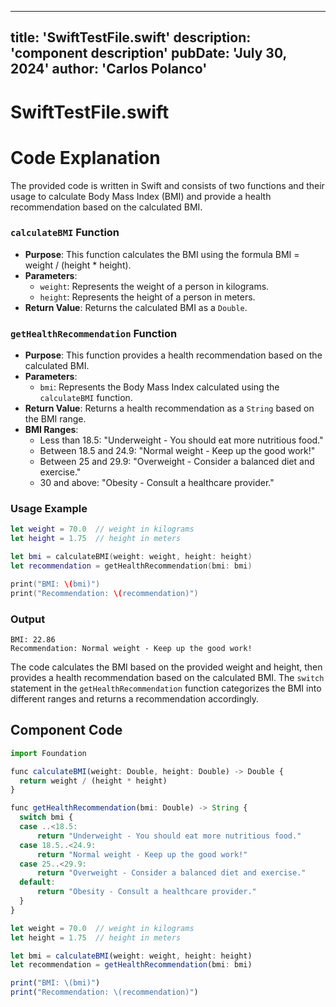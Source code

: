 ---
  title: 'SwiftTestFile.swift'
  description: 'component description'
  pubDate: 'July 30, 2024'
  author: 'Carlos Polanco'
  ---
  
  
  
  # SwiftTestFile.swift
  # Code Explanation

The provided code is written in Swift and consists of two functions and their usage to calculate Body Mass Index (BMI) and provide a health recommendation based on the calculated BMI.

### `calculateBMI` Function
- **Purpose**: This function calculates the BMI using the formula BMI = weight / (height * height).
- **Parameters**:
  - `weight`: Represents the weight of a person in kilograms.
  - `height`: Represents the height of a person in meters.
- **Return Value**: Returns the calculated BMI as a `Double`.

### `getHealthRecommendation` Function
- **Purpose**: This function provides a health recommendation based on the calculated BMI.
- **Parameters**:
  - `bmi`: Represents the Body Mass Index calculated using the `calculateBMI` function.
- **Return Value**: Returns a health recommendation as a `String` based on the BMI range.
- **BMI Ranges**:
  - Less than 18.5: "Underweight - You should eat more nutritious food."
  - Between 18.5 and 24.9: "Normal weight - Keep up the good work!"
  - Between 25 and 29.9: "Overweight - Consider a balanced diet and exercise."
  - 30 and above: "Obesity - Consult a healthcare provider."

### Usage Example
```swift
let weight = 70.0  // weight in kilograms
let height = 1.75  // height in meters

let bmi = calculateBMI(weight: weight, height: height)
let recommendation = getHealthRecommendation(bmi: bmi)

print("BMI: \(bmi)")
print("Recommendation: \(recommendation)")
```

### Output
```
BMI: 22.86
Recommendation: Normal weight - Keep up the good work!
```

The code calculates the BMI based on the provided weight and height, then provides a health recommendation based on the calculated BMI. The `switch` statement in the `getHealthRecommendation` function categorizes the BMI into different ranges and returns a recommendation accordingly.
  
  ## Component Code
  ```jsx
  import Foundation

func calculateBMI(weight: Double, height: Double) -> Double {
    return weight / (height * height)
}

func getHealthRecommendation(bmi: Double) -> String {
    switch bmi {
    case ..<18.5:
        return "Underweight - You should eat more nutritious food."
    case 18.5..<24.9:
        return "Normal weight - Keep up the good work!"
    case 25..<29.9:
        return "Overweight - Consider a balanced diet and exercise."
    default:
        return "Obesity - Consult a healthcare provider."
    }
}

let weight = 70.0  // weight in kilograms
let height = 1.75  // height in meters

let bmi = calculateBMI(weight: weight, height: height)
let recommendation = getHealthRecommendation(bmi: bmi)

print("BMI: \(bmi)")
print("Recommendation: \(recommendation)")
  ```
  